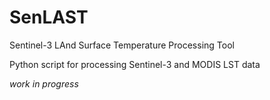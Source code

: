 # SenLAST
Sentinel-3 LAnd Surface Temperature Processing Tool

Python script for processing Sentinel-3 and MODIS LST data

*work in progress*
